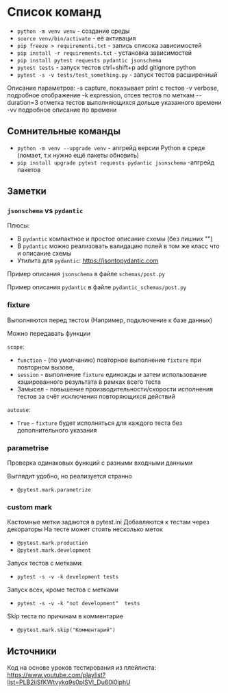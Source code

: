 # Список команд

- `python -m venv venv` - создание среды
- `source venv/bin/activate` - её активация
- `pip freeze > requirements.txt` - запись списока зависимостей
- `pip install -r requirements.txt` - установка зависимостей
- `pip install pytest requests pydantic jsonschema`
- `pytest tests` - запуск тестов
  ctrl+shift+p add gitignore python
- `pytest -s -v tests/test_something.py` - запуск тестов расширенный

Описание параметров:
-s capture, показывает print с тестов
-v verbose, подробное отображение
-k expression, отсев тестов по меткам
--duration=3 отметка тестов выполняющихся дольше указанного времени
-vv подробное описание по времени

## Сомнительные команды

- `python -m venv --upgrade venv` - апгрейд версии Python в среде (ломает, т.к нужно ещё пакеты обновить)
- `pip install upgrade pytest requests pydantic jsonschema` -апгрейд пакетов

## Заметки

### `jsonschema` vs `pydantic`

Плюсы:

- В `pydantic` компактное и простое описание схемы (без лишних "")
- В `pydantic` можно реализовать валидацию полей в том же класс что и описание схемы
- Утилита для `pydantic`: <https://jsontopydantic.com>

Пример описания `jsonschema` в файле `schemas/post.py`

Пример описания `pydantic` в файле `pydantic_schemas/post.py`

### fixture

Выполняются перед тестом (Например, подключение к базе данных)

Можно передавать функции

`scope`:

- `function` - (по умолчанию) повторное выполнение `fixture` при повторном вызове,
- `session` - выполнение `fixture` единожды и затем использование кэшированного результата в рамках всего теста
- Замысел - повышение производительности/скорости исполнения тестов за счёт исключения повторяющихся действий

`autouse`:

- `True` - `fixture` будет исполняться для каждого теста без дополнительного указания

### parametrise

Проверка одинаковых функций с разными входными данными

Выглядит удобно, но реализуется странно

- `@pytest.mark.parametrize`

### custom mark

Кастомные метки задаются в pytest.ini
Добавляются к тестам через декораторы
На тесте может стоять несколько меток

- `@pytest.mark.production`
- `@pytest.mark.development`

Запуск тестов с метками:

- `pytest -s -v -k development tests`

Запуск всех, кроме тестов с метками

- `pytest -s -v -k "not development"  tests`

Skip теста по причинам в комментарие

- `@pytest.mark.skip("Комментарий")`

## Источники

Код на основе уроков тестирования из плейлиста:
<https://www.youtube.com/playlist?list=PLB2iiSfKWtvykq9s0plSVI_Du60i0iphU>
